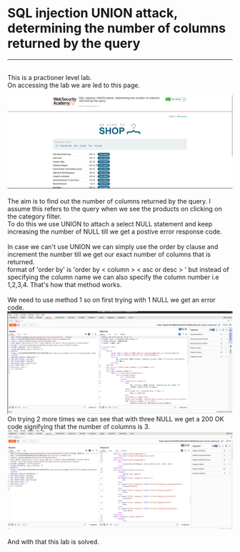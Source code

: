 # SQL injection UNION attack, determining the number of columns returned by the query
<hr>
<br>
This is a practioner level lab.
<br>
On accessing the lab we are led to this page.<br>

![alt text](<images/SQL injection UNION attack, determining the number of columns returned by the query_1.png>)
<br><br>
The aim is to find out the number of columns returned by the query. I assume this refers to the query when we see the products on clicking on the category filter.<br>
To do this we use UNION to attach a select NULL statement and keep increasing the number of NULL till we get a postive error response code.<br><br>
In case we can't use UNION we can simply use the order by clause and increment the number till we get our exact number of columns that is returned.<br>
format of 'order by' is 'order by < column > < asc or desc > ' but instead of specifying the column name we can also specify the column number i.e 1,2,3,4. That's how that method works.
<br><br>
We need to use method 1 so on first trying with 1 NULL we get an error code.<br>
![alt text](<images/SQL injection UNION attack, determining the number of columns returned by the query_2.png>)
On trying 2 more times we can see that with three NULL we get a 200 OK code signifying that the number of columns is 3.<br>
![alt text](<images/SQL injection UNION attack, determining the number of columns returned by the query_3.png>)<br><br>
And with that this lab is solved.